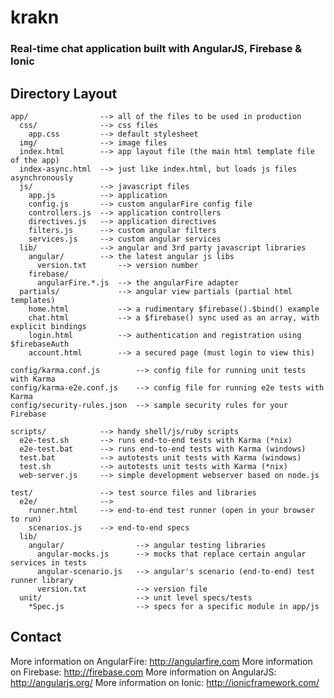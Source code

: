 # krakn
### Real-time chat application built with AngularJS, Firebase & Ionic


## Directory Layout

    app/                --> all of the files to be used in production
      css/              --> css files
        app.css         --> default stylesheet
      img/              --> image files
      index.html        --> app layout file (the main html template file of the app)
      index-async.html  --> just like index.html, but loads js files asynchronously
      js/               --> javascript files
        app.js          --> application
        config.js       --> custom angularFire config file
        controllers.js  --> application controllers
        directives.js   --> application directives
        filters.js      --> custom angular filters
        services.js     --> custom angular services
      lib/              --> angular and 3rd party javascript libraries
        angular/        --> the latest angular js libs
          version.txt       --> version number
        firebase/
          angularFire.*.js  --> the angularFire adapter
      partials/             --> angular view partials (partial html templates)
        home.html           --> a rudimentary $firebase().$bind() example
        chat.html           --> a $firebase() sync used as an array, with explicit bindings
        login.html          --> authentication and registration using $firebaseAuth
        account.html        --> a secured page (must login to view this)

    config/karma.conf.js        --> config file for running unit tests with Karma
    config/karma-e2e.conf.js    --> config file for running e2e tests with Karma
    config/security-rules.json  --> sample security rules for your Firebase

    scripts/            --> handy shell/js/ruby scripts
      e2e-test.sh       --> runs end-to-end tests with Karma (*nix)
      e2e-test.bat      --> runs end-to-end tests with Karma (windows)
      test.bat          --> autotests unit tests with Karma (windows)
      test.sh           --> autotests unit tests with Karma (*nix)
      web-server.js     --> simple development webserver based on node.js

    test/               --> test source files and libraries
      e2e/              -->
        runner.html     --> end-to-end test runner (open in your browser to run)
        scenarios.js    --> end-to-end specs
      lib/
        angular/                --> angular testing libraries
          angular-mocks.js      --> mocks that replace certain angular services in tests
          angular-scenario.js   --> angular's scenario (end-to-end) test runner library
          version.txt           --> version file
      unit/                     --> unit level specs/tests
        *Spec.js                --> specs for a specific module in app/js

## Contact

More information on AngularFire: http://angularfire.com
More information on Firebase: http://firebase.com
More information on AngularJS: http://angularjs.org/
More information on Ionic: http://ionicframework.com/
